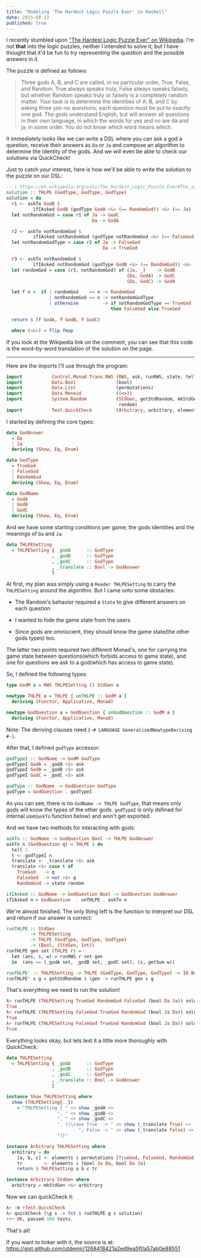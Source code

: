 ```yaml
---
title: "Modeling 'The Hardest Logic Puzzle Ever' in Haskell"
date: 2015-08-22
published: true
---
```


I recently stumbled upon ["The Hardest Logic Puzzle Ever" on
Wikipedia](https://en.wikipedia.org/wiki/The_Hardest_Logic_Puzzle_Ever). I'm
not **that** into the logic puzzles, neither I intended to solve it; but I
have thought that it'd be fun to try representing the question and
the possible answers in it.

<!-- more -->

The puzzle is defined as follows:

> Three gods A, B, and C are called, in no particular order, True,
> False, and Random. True always speaks truly, False always speaks
> falsely, but whether Random speaks truly or falsely is a completely
> random matter. Your task is to determine the identities of A, B, and C
> by asking three yes-no questions; each question must be put to exactly
> one god. The gods understand English, but will answer all questions in
> their own language, in which the words for yes and no are da and ja,
> in some order. You do not know which word means which.

It immediately looks like we can write a DSL where you can ask a god a
question, receive their answers as `Da` or `Ja` and compose an
algorithm to determine the identity of the gods. And we will even be
able to check our solutions via QuickCheck!

Just to catch your interest, here is how we'll be able to  write the
solution to the puzzle on our DSL:

```haskell
-- | https://en.wikipedia.org/wiki/The_Hardest_Logic_Puzzle_Ever#The_solution
solution :: THLPE (GodType, GodType, GodType)
solution = do
  r1 <- askTo GodB $
          ifIAsked GodB (godType GodA <&> (== RandomGod)) <&> (== Ja)
  let notRandomGod = case r1 of Ja -> GodC
                                Da -> GodA

  r2 <- askTo notRandomGod $
          ifIAsked notRandomGod (godType notRandomGod <&> (== FalseGod)) <&> (== Ja)
  let notRandomGodType = case r2 of Ja -> FalseGod
                                    Da -> TrueGod

  r3 <- askTo notRandomGod $
          ifIAsked notRandomGod (godType GodB <&> (== RandomGod)) <&> (== Ja)
  let randomGod = case (r3, notRandomGod) of (Ja, _)    -> GodB
                                             (Da, GodA) -> GodC
                                             (Da, GodC) -> GodA

  let f n =  if | randomGod    == n -> RandomGod
                | notRandomGod == n -> notRandomGodType
                | otherwise         -> if notRandomGodType == TrueGod
                                       then FalseGod else TrueGod

  return $ (f GodA, f GodB, f GodC)

  where (<&>) = flip fmap
```

If you look at the Wikipedia link on the comment, you can see that
this code is the word-by-word translation of the solution on the
page.

----------

Here are the imports I'll use through the program:

```haskell
import           Control.Monad.Trans.RWS (RWS, ask, runRWS, state, tell)
import           Data.Bool               (bool)
import           Data.List               (permutations)
import           Data.Monoid             ((<>))
import           System.Random           (StdGen, getStdRandom, mkStdGen,
                                          random)
import           Test.QuickCheck         (Arbitrary, arbitrary, elements)
```

I started by defining the core types:

```haskell
data GodAnswer
  = Da
  | Ja
  deriving (Show, Eq, Enum)

data GodType
  = TrueGod
  | FalseGod
  | RandomGod
  deriving (Show, Eq, Enum)

data GodName
  = GodA
  | GodB
  | GodC
  deriving (Show, Eq, Enum)
```

And we have some starting conditions per game; the gods identities and
the meanings of `Da` and `Ja`:

```haskell
data THLPESetting
  = THLPESetting { _godA      :: GodType
                 , _godB      :: GodType
                 , _godC      :: GodType
                 , _translate :: Bool -> GodAnswer
                 }
```

At first, my plan was simply using a `Reader THLPESetting` to carry the
`THLPESetting` around the algorithm. But I came onto some obstacles:

* The Random's behavior required a `State` to give different answers
  on each question

* I wanted to hide the game state from the users

* Since gods are omniscient, they should know the game state(the
  other gods types) too.

The latter two points required two different Monad's, one for carrying
the game state between questions(which forbids access to game state),
and one for questions we ask to a god(which has access to game state).

So, I defined the following types:

```haskell
type GodM a = RWS THLPESetting () StdGen a

newtype THLPE a = THLPE { unTHLPE :: GodM a }
  deriving (Functor, Applicative, Monad)

newtype GodQuestion a = GodQuestion { unGodQuestion :: GodM a }
  deriving (Functor, Applicative, Monad)
```

Note: The deriving clauses need `{-# LANGUAGE GeneralizedNewtypeDeriving #-}`.

After that, I defined `godType` accessor:

```haskell
godTypeI :: GodName -> GodM GodType
godTypeI GodA = _godA <$> ask
godTypeI GodB = _godB <$> ask
godTypeI GodC = _godC <$> ask

godType :: GodName -> GodQuestion GodType
godType = GodQuestion . godTypeI
```

As you can see, there is no `GodName -> THLPE GodType`, that means
only gods will know the types of the other gods. `godTypeI` is only
defined for internal use(`askTo` function below) and won't get
exported.

And we have two methods for interacting with gods:

```haskell
askTo :: GodName -> GodQuestion Bool -> THLPE GodAnswer
askTo n (GodQuestion q) = THLPE $ do
  tell 1
  t <- godTypeI n
  translate <- _translate <$> ask
  translate <$> case t of
    TrueGod   -> q
    FalseGod  -> not <$> q
    RandomGod -> state random

ifIAsked :: GodName -> GodQuestion Bool -> GodQuestion GodAnswer
ifIAsked n = GodQuestion  . unTHLPE . askTo n
```

We're almost finished. The only thing left is the function to
interpret our DSL and return if our answer is correct:

```haskell
runTHLPE :: StdGen
         -> THLPESetting
         -> THLPE (GodType, GodType, GodType)
         -> (Bool, (StdGen, Int))
runTHLPE gen set (THLPE r) =
  let (ans, s, w) = runRWS r set gen
  in  (ans == (_godA set, _godB set, _godC set), (s, getSum w))

runTHLPE' :: THLPESetting -> THLPE (GodType, GodType, GodType) -> IO Bool
runTHLPE' s g = getStdRandom $ \gen -> runTHLPE gen s g
```

That's everything we need to run the solution!

```haskell
λ> runTHLPE (THLPESetting TrueGod RandomGod FalseGod (bool Da Ja)) solution
True
λ> runTHLPE (THLPESetting FalseGod TrueGod RandomGod (bool Ja Da)) solution
True
λ> runTHLPE (THLPESetting FalseGod TrueGod RandomGod (bool Ja Da)) solution
True
```

Everything looks okay, but lets test it a little more thoroughly with QuickCheck:

```haskell
data THLPESetting
  = THLPESetting { _godA      :: GodType
                 , _godB      :: GodType
                 , _godC      :: GodType
                 , _translate :: Bool -> GodAnswer
                 }

instance Show THLPESetting where
  show (THLPESetting{..})
    = "THLPESetting { " <> show _godA <>
                   ", " <> show _godB <>
                   ", " <> show _godC <>
                   ", (\\case True  -> " <> show (_translate True) <>
                           "; False -> " <> show (_translate False) <>
                   ")}"

instance Arbitrary THLPESetting where
  arbitrary = do
    [a, b, c] <- elements $ permutations [TrueGod, FalseGod, RandomGod]
    tr        <- elements $ [bool Ja Da, bool Da Ja]
    return $ THLPESetting a b c tr

instance Arbitrary StdGen where
  arbitrary = mkStdGen <$> arbitrary
```

Now we can quickCheck it:

```haskell
λ> :m +Test.QuickCheck
λ> quickCheck (\g s -> fst $ runTHLPE g s solution)
+++ OK, passed 100 tests.
```

That's all!

If you want to tinker with it, the source is at:
<https://gist.github.com/utdemir/1268418421a2ed9ea5f0a57ab0e88551>
